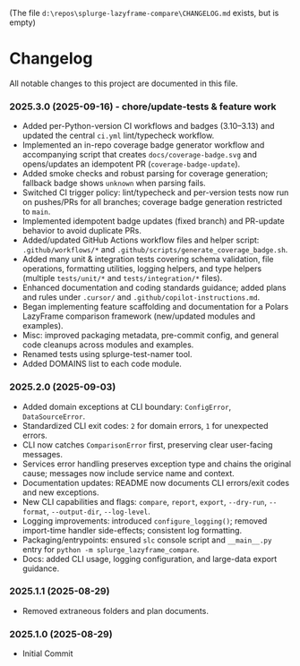 (The file `d:\repos\splurge-lazyframe-compare\CHANGELOG.md` exists, but is empty)
# Changelog

All notable changes to this project are documented in this file.

### 2025.3.0 (2025-09-16) - chore/update-tests & feature work
- Added per-Python-version CI workflows and badges (3.10–3.13) and updated the central `ci.yml` lint/typecheck workflow.
- Implemented an in-repo coverage badge generator workflow and accompanying script that creates `docs/coverage-badge.svg` and opens/updates an idempotent PR (`coverage-badge-update`).
- Added smoke checks and robust parsing for coverage generation; fallback badge shows `unknown` when parsing fails.
- Switched CI trigger policy: lint/typecheck and per-version tests now run on pushes/PRs for all branches; coverage badge generation restricted to `main`.
- Implemented idempotent badge updates (fixed branch) and PR-update behavior to avoid duplicate PRs.
- Added/updated GitHub Actions workflow files and helper script: `.github/workflows/*` and `.github/scripts/generate_coverage_badge.sh`.
- Added many unit & integration tests covering schema validation, file operations, formatting utilities, logging helpers, and type helpers (multiple `tests/unit/*` and `tests/integration/*` files).
- Enhanced documentation and coding standards guidance; added plans and rules under `.cursor/` and `.github/copilot-instructions.md`.
- Began implementing feature scaffolding and documentation for a Polars LazyFrame comparison framework (new/updated modules and examples).
- Misc: improved packaging metadata, pre-commit config, and general code cleanups across modules and examples.
- Renamed tests using splurge-test-namer tool.
- Added DOMAINS list to each code module.

### 2025.2.0 (2025-09-03)
- Added domain exceptions at CLI boundary: `ConfigError`, `DataSourceError`.
- Standardized CLI exit codes: `2` for domain errors, `1` for unexpected errors.
- CLI now catches `ComparisonError` first, preserving clear user-facing messages.
- Services error handling preserves exception type and chains the original cause; messages now include service name and context.
- Documentation updates: README now documents CLI errors/exit codes and new exceptions.
- New CLI capabilities and flags: `compare`, `report`, `export`, `--dry-run`, `--format`, `--output-dir`, `--log-level`.
- Logging improvements: introduced `configure_logging()`; removed import-time handler side-effects; consistent log formatting.
- Packaging/entrypoints: ensured `slc` console script and `__main__.py` entry for `python -m splurge_lazyframe_compare`.
- Docs: added CLI usage, logging configuration, and large-data export guidance.

### 2025.1.1 (2025-08-29)
- Removed extraneous folders and plan documents.

### 2025.1.0 (2025-08-29)
- Initial Commit

